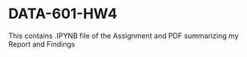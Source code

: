 # DATA-601-HW4
This contains .IPYNB file of the Assignment and PDF summarizing my Report and Findings
